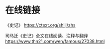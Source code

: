 
# 在线链接

《史记》 https://ctext.org/shiji/zhs

司马迁《史记》全文在线阅读、注释与翻译 https://www.thn21.com/wen/famous/27038.html
